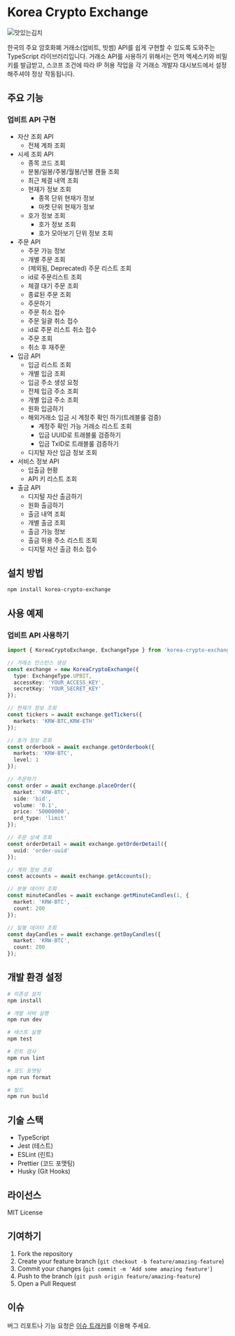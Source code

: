 # Korea Crypto Exchange

![맛있는김치](https://github.com/user-attachments/assets/36270157-e02b-4021-807c-a9a14c1b9461)


한국의 주요 암호화폐 거래소(업비트, 빗썸) API를 쉽게 구현할 수 있도록 도와주는 TypeScript 라이브러리입니다. 거래소 API를 사용하기 위해서는 먼저 엑세스키와 비밀키를 발급받고, 스코프 조건에 따라 IP 허용 작업을 각 거래소 개발자 대시보드에서 설정해주셔야 정상 작동됩니다.

## 주요 기능

### 업비트 API 구현
- 자산 조회 API
  - 전체 계좌 조회
- 시세 조회 API
  - 종목 코드 조회
  - 분봉/일봉/주봉/월봉/년봉 캔들 조회
  - 최근 체결 내역 조회
  - 현재가 정보 조회
    - 종목 단위 현재가 정보
    - 마켓 단위 현재가 정보
  - 호가 정보 조회
    - 호가 정보 조회
    - 호가 모아보기 단위 정보 조회
- 주문 API
  - 주문 가능 정보
  - 개별 주문 조회
  - (제외됨, Deprecated) 주문 리스트 조회
  - id로 주문리스트 조회
  - 체결 대기 주문 조회
  - 종료된 주문 조회
  - 주문하기
  - 주문 취소 접수
  - 주문 일괄 취소 접수
  - id로 주문 리스트 취소 접수
  - 주문 조회
  - 취소 후 재주문
- 입금 API
  - 입금 리스트 조회
  - 개별 입금 조회
  - 입금 주소 생성 요청
  - 전체 입금 주소 조회
  - 개별 입금 주소 조회
  - 원화 입금하기
  - 해외거래소 입금 시 계정주 확인 하기(트레블룰 검증)
    - 계정주 확인 가능 거래소 리스트 조회
    - 입금 UUID로 트래블룰 검증하기
    - 입금 TxID로 트래블룰 검증하기
  - 디지털 자산 입금 정보 조회
- 서비스 정보 API
  - 입출금 현황
  - API 키 리스트 조회
- 출금 API
  - 디지털 자산 출금하기
  - 원화 출금하기
  - 출금 내역 조회
  - 개별 출금 조회
  - 출금 가능 정보
  - 출금 허용 주소 리스트 조회
  - 디지털 자산 출금 취소 접수

## 설치 방법

```bash
npm install korea-crypto-exchange
```

## 사용 예제

### 업비트 API 사용하기

```typescript
import { KoreaCryptoExchange, ExchangeType } from 'korea-crypto-exchange';

// 거래소 인스턴스 생성
const exchange = new KoreaCryptoExchange({
  type: ExchangeType.UPBIT,
  accessKey: 'YOUR_ACCESS_KEY',
  secretKey: 'YOUR_SECRET_KEY'
});

// 현재가 정보 조회
const tickers = await exchange.getTickers({
  markets: 'KRW-BTC,KRW-ETH'
});

// 호가 정보 조회
const orderbook = await exchange.getOrderbook({
  markets: 'KRW-BTC',
  level: 1
});

// 주문하기
const order = await exchange.placeOrder({
  market: 'KRW-BTC',
  side: 'bid',
  volume: '0.1',
  price: '50000000',
  ord_type: 'limit'
});

// 주문 상세 조회
const orderDetail = await exchange.getOrderDetail({
  uuid: 'order-uuid'
});

// 계좌 정보 조회
const accounts = await exchange.getAccounts();

// 분봉 데이터 조회
const minuteCandles = await exchange.getMinuteCandles(1, {
  market: 'KRW-BTC',
  count: 200
});

// 일봉 데이터 조회
const dayCandles = await exchange.getDayCandles({
  market: 'KRW-BTC',
  count: 200
});
```

## 개발 환경 설정

```bash
# 의존성 설치
npm install

# 개발 서버 실행
npm run dev

# 테스트 실행
npm test

# 린트 검사
npm run lint

# 코드 포맷팅
npm run format

# 빌드
npm run build
```

## 기술 스택

- TypeScript
- Jest (테스트)
- ESLint (린트)
- Prettier (코드 포맷팅)
- Husky (Git Hooks)

## 라이선스

MIT License

## 기여하기

1. Fork the repository
2. Create your feature branch (`git checkout -b feature/amazing-feature`)
3. Commit your changes (`git commit -m 'Add some amazing feature'`)
4. Push to the branch (`git push origin feature/amazing-feature`)
5. Open a Pull Request

## 이슈

버그 리포트나 기능 요청은 [이슈 트래커](https://github.com/joshephan/korea-crypto-exchange/issues)를 이용해 주세요.
